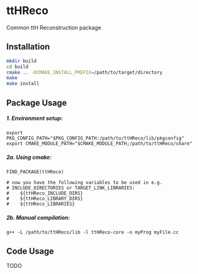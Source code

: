 # ttHReco
Common ttH Reconstruction package

## Installation

```bash
mkdir build
cd build
cmake .. -DCMAKE_INSTALL_PREFIX=/path/to/target/directory
make
make install
```


## Package Usage

##### 1. Environment setup:

```
export PKG_CONFIG_PATH="$PKG_CONFIG_PATH:/path/to/ttHReco/lib/pkgconfig"
export CMAKE_MODULE_PATH="$CMAKE_MODULE_PATH;/path/to/ttHReco/share"
```


##### 2a. Using cmake:

```
FIND_PACKAGE(ttHReco)

# now you have the following variables to be used in e.g.
# INCLUDE_DIRECTORIES or TARGET_LINK_LIBRARIES:
#    ${ttHReco_INCLUDE_DIRS}
#    ${ttHReco_LIBRARY_DIRS}
#    ${ttHReco_LIBRARIES}
```

##### 2b. Manual compilation:

```
g++ -L /path/to/ttHReco/lib -l ttHReco-core -o myProg myFile.cc
```


## Code Usage

TODO
